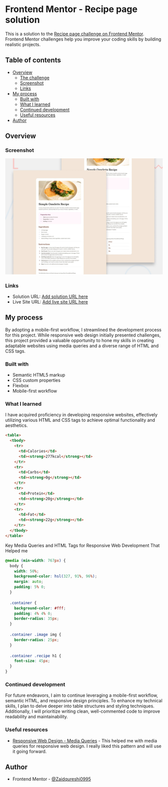 # Frontend Mentor - Recipe page solution

This is a solution to the [Recipe page challenge on Frontend Mentor](https://www.frontendmentor.io/challenges/recipe-page-KiTsR8QQKm). Frontend Mentor challenges help you improve your coding skills by building realistic projects.

## Table of contents

- [Overview](#overview)
  - [The challenge](#the-challenge)
  - [Screenshot](#screenshot)
  - [Links](#links)
- [My process](#my-process)
  - [Built with](#built-with)
  - [What I learned](#what-i-learned)
  - [Continued development](#continued-development)
  - [Useful resources](#useful-resources)
- [Author](#author)

## Overview

### Screenshot

![](\assets\images\site-preview.jpg)

### Links

- Solution URL: [Add solution URL here](https://your-solution-url.com)
- Live Site URL: [Add live site URL here](https://your-live-site-url.com)

## My process

By adopting a mobile-first workflow, I streamlined the development process for this project. While responsive web design initially presented challenges, this project provided a valuable opportunity to hone my skills in creating adaptable websites using media queries and a diverse range of HTML and CSS tags.

### Built with

- Semantic HTML5 markup
- CSS custom properties
- Flexbox
- Mobile-first workflow

### What I learned

I have acquired proficiency in developing responsive websites, effectively utilizing various HTML and CSS tags to achieve optimal functionality and aesthetics.

```html
<table>
  <tbody>
    <tr>
      <td>Calories</td>
      <td><strong>277kcal</strong></td>
    </tr>
    <tr>
      <td>Carbs</td>
      <td><strong>0g</strong></td>
    </tr>
    <tr>
      <td>Protein</td>
      <td><strong>20g</strong></td>
    </tr>
    <tr>
      <td>Fat</td>
      <td><strong>22g</strong></td>
    </tr>
  </tbody>
</table>
```

Key Media Queries and HTML Tags for Responsive Web Development That Helped me

```css
@media (min-width: 767px) {
  body {
    width: 50%;
    background-color: hsl(327, 91%, 96%);
    margin: auto;
    padding: 5% 0;
  }

  .container {
    background-color: #fff;
    padding: 4% 4% 0;
    border-radius: 35px;
  }

  .container .image img {
    border-radius: 25px;
  }

  .container .recipe h1 {
    font-size: 45px;
  }
}
```

### Continued development

For future endeavors, I aim to continue leveraging a mobile-first workflow, semantic HTML, and responsive design principles. To enhance my technical skills, I plan to delve deeper into table structures and styling techniques. Additionally, I will prioritize writing clean, well-commented code to improve readability and maintainability.

### Useful resources

- [Responsive Web Design - Media Queries](https://www.w3schools.com/css/css_rwd_mediaqueries.asp) - This helped me with media queries for responsive web design. I really liked this pattern and will use it going forward.

## Author

- Frontend Mentor - [@Zaidqureshi0995](https://www.frontendmentor.io/profile/Zaidqureshi0995)
